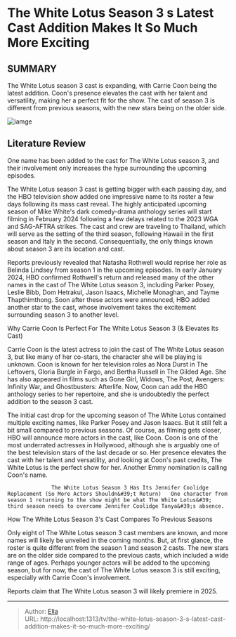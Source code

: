 # The White Lotus Season 3 s Latest Cast Addition Makes It So Much More Exciting


## SUMMARY 



  The White Lotus season 3 cast is expanding, with Carrie Coon being the latest addition.   Coon&#39;s presence elevates the cast with her talent and versatility, making her a perfect fit for the show.   The cast of season 3 is different from previous seasons, with the new stars being on the older side.  

![iamge](https://static1.srcdn.com/wordpress/wp-content/uploads/2024/01/natasha-rothwell-from-white-lotus-jason-isaacs-from-the-oa-and-parker-posey-in-beau-is-afraid.jpg)

## Literature Review
One name has been added to the cast for The White Lotus season 3, and their involvement only increases the hype surrounding the upcoming episodes.




The White Lotus season 3 cast is getting bigger with each passing day, and the HBO television show added one impressive name to its roster a few days following its mass cast reveal. The highly anticipated upcoming season of Mike White&#39;s dark comedy-drama anthology series will start filming in February 2024 following a few delays related to the 2023 WGA and SAG-AFTRA strikes. The cast and crew are traveling to Thailand, which will serve as the setting of the third season, following Hawaii in the first season and Italy in the second. Consequentially, the only things known about season 3 are its location and cast.




Reports previously revealed that Natasha Rothwell would reprise her role as Belinda Lindsey from season 1 in the upcoming episodes. In early January 2024, HBO confirmed Rothwell&#39;s return and released many of the other names in the cast of The White Lotus season 3, including Parker Posey, Leslie Bibb, Dom Hetrakul, Jason Isaacs, Michelle Monaghan, and Tayme Thapthimthong. Soon after these actors were announced, HBO added another star to the cast, whose involvement takes the excitement surrounding season 3 to another level.


 Why Carrie Coon Is Perfect For The White Lotus Season 3 (&amp; Elevates Its Cast) 
          

Carrie Coon is the latest actress to join the cast of The White Lotus season 3, but like many of her co-stars, the character she will be playing is unknown. Coon is known for her television roles as Nora Durst in The Leftovers, Gloria Burgle in Fargo, and Bertha Russell in The Gilded Age. She has also appeared in films such as Gone Girl, Widows, The Post, Avengers: Infinity War, and Ghostbusters: Afterlife. Now, Coon can add the HBO anthology series to her repertoire, and she is undoubtedly the perfect addition to the season 3 cast.




The initial cast drop for the upcoming season of The White Lotus contained multiple exciting names, like Parker Posey and Jason Isaacs. But it still felt a bit small compared to previous seasons. Of course, as filming gets closer, HBO will announce more actors in the cast, like Coon. Coon is one of the most underrated actresses in Hollywood, although she is arguably one of the best television stars of the last decade or so. Her presence elevates the cast with her talent and versatility, and looking at Coon&#39;s past credits, The White Lotus is the perfect show for her. Another Emmy nomination is calling Coon&#39;s name.

                  The White Lotus Season 3 Has Its Jennifer Coolidge Replacement (So More Actors Shouldn&#39;t Return)   One character from season 1 returning to the show might be what The White Lotus&#39; third season needs to overcome Jennifer Coolidge Tanya&#39;s absence.    



 How The White Lotus Season 3&#39;s Cast Compares To Previous Seasons 
          




Only eight of The White Lotus season 3 cast members are known, and more names will likely be unveiled in the coming months. But, at first glance, the roster is quite different from the season 1 and season 2 casts. The new stars are on the older side compared to the previous casts, which included a wide range of ages. Perhaps younger actors will be added to the upcoming season, but for now, the cast of The White Lotus season 3 is still exciting, especially with Carrie Coon&#39;s involvement.



Reports claim that The White Lotus season 3 will likely premiere in 2025.





---

> Author: [Ella](https://instagram.hk.cn/)  
> URL: http://localhost:1313/tv/the-white-lotus-season-3-s-latest-cast-addition-makes-it-so-much-more-exciting/  

